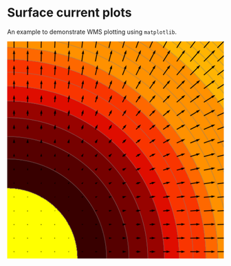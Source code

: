 # Surface current plots

An example to demonstrate WMS plotting using `matplotlib`.

![plot](./image.png)
